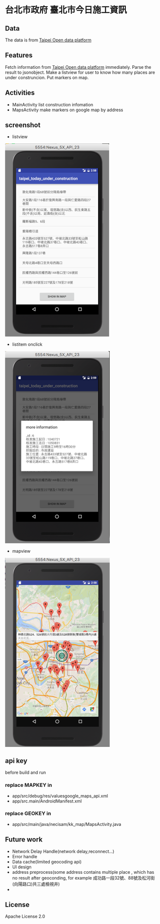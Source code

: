 # 台北市政府 臺北市今日施工資訊


## Data
The data is from [Taipei Open data platform](http://data.taipei)

## Features
Fetch information from [Taipei Open data platform](http://data.taipei) immediately.
Parse the result to jsonobject.
Make a listview for user to know how many places are under construncion.
Put markers on map.

## Activities
- MainActivity
	list construction infomation
- MapsActivity
	make markers on google map by address

## screenshot
- listview

![listview](img/list.png)
- listitem onclick

![moreinfo](img/moreinfo.png)
- mapview

![mapview](img/map.png)

## api key
before build and run 
### replace MAPKEY in
- app/src/debug/res/valuesgoogle_maps_api.xml
- app/src.main/AndroidManifest.xml
### replace GEOKEY in 
- app/src/main/java/necisam/kk_map/MapsActivity.java

## Future work
- Network Delay Handle(network delay,reconnect...)
- Error handle
- Data cache(limited geocoding api)
- UI design
- address preprocess(some address contains multiple place , which has no result after geoconding, for example 成功路一段32號、88號及松河街(向陽路口)共三處檢視井)
- 

## License
Apache License 2.0
